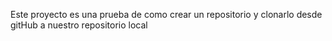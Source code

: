 Este proyecto es una prueba de como crear un repositorio y clonarlo desde gitHub a nuestro repositorio local
